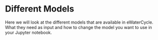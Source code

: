 # Different Models

Here we will look at the different models that are available in eWaterCycle.
What they need as input and how to change the model you want to use in your Jupyter notebook.